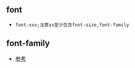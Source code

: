 ## font
* `font:xxx;注意xx至少包含font-size,font-family`

## font-family
* [参考]("https://juejin.cn/post/6844903912760147982")

